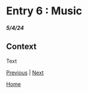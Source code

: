 # Entry 6 : Music
##### 5/4/24
## Context

Text

[Previous](entry05.md) | [Next](entry07.md)

[Home](../README.md)
